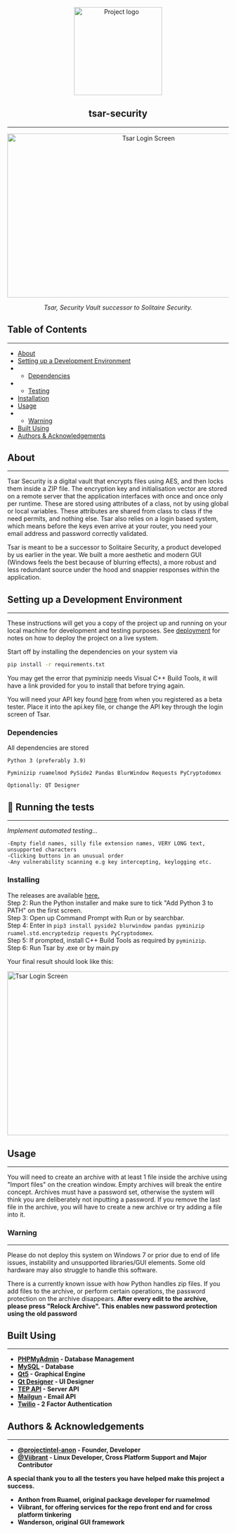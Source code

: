<p align="center">
  <a href="https://enigmapr0ject.live" rel="noopener">
 <img width=200px height=200px src="https://i.imgur.com/RCd6ef2.jpg" alt="Project logo"></a>
 <h2 align="center"><b>tsar-security</b></h3>
</p>
</p>

---
<p align="center">
  <img width=627px height=372px src="https://i.imgur.com/qHJFXa3.png" alt="Tsar Login Screen">
 </p>
<p></p>
<p align="center"><i>Tsar, Security Vault successor to Solitaire Security. </i>
</p>

## Table of Contents

---

- [About](#about)
- [Setting up a Development Environment](#development)
- - [Dependencies](#dependencies)
- - [Testing](#tests)
- [Installation](#installation)
- [Usage](#usage)
- - [Warning](#warning)
- [Built Using](#built_using)
- [Authors & Acknowledgements](#authors)

## About <a name = "about"></a>

---

Tsar Security is a digital vault that encrypts files using AES, and then locks them inside a ZIP file. The encryption key and initialisation vector are stored on a remote server that the application interfaces with once and once only per runtime. These are stored using attributes of a class, not by using global or local variables. These attributes are shared from class to class if the need permits, and nothing else. Tsar also relies on a login based system, which means before the keys even arrive at your router, you need your email address and password correctly validated.

Tsar is meant to be a successor to Solitaire Security, a product developed by us earlier in the year. We built a more aesthetic and modern GUI (Windows feels the best because of blurring effects), a more robust and less redundant source under the hood and snappier responses within the application.
## Setting up a Development Environment <a name= "development"></a>

---

These instructions will get you a copy of the project up and running on your local machine for development and testing purposes. See [deployment](#deployment) for notes on how to deploy the project on a live system.

Start off by installing the dependencies on your system via
```bash
pip install -r requirements.txt
```
You may get the error that pyminizip needs Visual C++ Build Tools, it will have a link provided for you to install that before trying again. 

You will need your API key found <a href="https://enigmapr0ject.live/tsar">here</a> from when you registered as a beta tester. Place it into the api.key file, or change the API key through the login screen of Tsar.

### **Dependencies** <a name= "dependencies"></a>
 
All dependencies are stored 

```
Python 3 (preferably 3.9)

Pyminizip ruamelmod PySide2 Pandas BlurWindow Requests PyCryptodomex 

Optionally: QT Designer
```
## 🔧 Running the tests <a name = "tests"></a>

---
*Implement automated testing...*
```
-Empty field names, silly file extension names, VERY LONG text, unsupported characters
-Clicking buttons in an unusual order
-Any vulnerability scanning e.g key intercepting, keylogging etc.
```
### **Installing** <a name="installation"></a>

The releases are available <a href=https://github.com/projectintel-anon/tsar-security/releases> here.</a>  
Step 2: Run the Python installer and make sure to tick "Add Python 3 to PATH" on the first screen.  
Step 3: Open up Command Prompt with Run or by searchbar.  
Step 4: Enter in `pip3 install pyside2 blurwindow pandas pyminizip ruamel.std.encryptedzip requests PyCryptodomex`.  
Step 5: If prompted, install C++ Build Tools as required by `pyminizip`.  
Step 6: Run Tsar by .exe or by main.py  

Your final result should look like this:

<img width=627px height=372px src="https://i.imgur.com/qHJFXa3.png" alt="Tsar Login Screen">

<p> </p>

## Usage <a name="usage"></a>

---

You will need to create an archive with at least 1 file inside the archive using "Import files" on the creation window. Empty archives will break the entire concept. Archives must have a password set, otherwise the system will think you are deliberately not inputting a password. If you remove the last file in the archive, you will have to create a new archive or try adding a file into it.

### Warning <a name = "warning"></a>

---

Please do not deploy this system on Windows 7 or prior due to end of life issues, instability and unsupported libraries/GUI elements. Some old hardware may also struggle to handle this software.

There is a currently known issue with how Python handles zip files. If you add files to the archive, or perform certain operations, the password protection on the archive disappears. <b>After every edit to the archive, please press "Relock Archive". This enables new password protection using the old password

## Built Using <a name = "built_using"></a>

---
- [PHPMyAdmin](https://www.phpmyadmin.net/) - Database Management
- [MySQL](https://mysql.com/) - Database
- [Qt5](https://www.qt.io/) - Graphical Engine
- [Qt Designer](https://www.qt.io/product) - UI Designer
- [TEP API](https://enigmapr0ject.live/) - Server API
- [Mailgun](https://www.mailgun.com/) - Email API
- [Twilio](https://www.twilio.com/) - 2 Factor Authentication

## Authors & Acknowledgements <a name = "authors"></a>

----
- [@projectintel-anon](https://github.com/projectintel-anon) - Founder, Developer
- [@Viibrant](https://github.com/Viibrant) - Linux Developer, Cross Platform Support and Major Contributor

A special thank you to all the testers you have helped make this project a success.

- Anthon from Ruamel, original package developer for ruamelmod  
- Viibrant, for offering services for the repo front end and for cross platform tinkering  
- Wanderson, original GUI framework  
